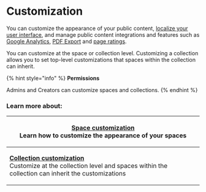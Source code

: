 # Customization

You can customize the appearance of your public content, [localize your user interface](space-customization.md#localize-user-interface), and manage public content integrations and features such as [Google Analytics](space-customization.md#google-analytics), [PDF Export](space-customization.md#pdf-export) and [page ratings](space-customization.md#page-rating).

You can customize at the space or collection level. Customizing a collection allows you to set top-level customizations that spaces within the collection can inherit.

{% hint style="info" %}
**Permissions**

Admins and Creators can customize spaces and collections.
{% endhint %}

### Learn more about:

| <p><strong></strong><a href="space-customization.md"><strong>Space customization</strong></a><strong></strong><br><strong></strong>Learn how to customize the appearance of your spaces</p>     |
| ----------------------------------------------------------------------------------------------------------------------------------------------------------------------------------------------- |
| <p><a href="collection-customization.md"><strong>Collection customization</strong></a><br>Customize at the collection level and spaces within the collection can inherit the customizations</p> |

